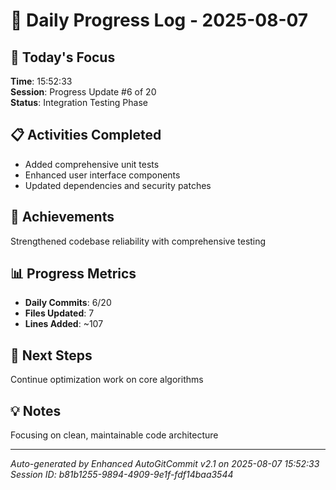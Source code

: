 # 📅 Daily Progress Log - 2025-08-07

## 🎯 Today's Focus
**Time**: 15:52:33  
**Session**: Progress Update #6 of 20  
**Status**: Integration Testing Phase

## 📋 Activities Completed
- Added comprehensive unit tests
- Enhanced user interface components
- Updated dependencies and security patches

## 🚀 Achievements
Strengthened codebase reliability with comprehensive testing

## 📊 Progress Metrics
- **Daily Commits**: 6/20
- **Files Updated**: 7
- **Lines Added**: ~107

## 🎯 Next Steps
Continue optimization work on core algorithms

## 💡 Notes
Focusing on clean, maintainable code architecture

---
*Auto-generated by Enhanced AutoGitCommit v2.1 on 2025-08-07 15:52:33*
*Session ID: b81b1255-9894-4909-9e1f-fdf14baa3544*
